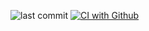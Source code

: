 
![last commit](https://img.shields.io/github/last-commit/camilojr/microservice-news-stacks%20/main)
[![CI with Github](https://github.com/CamiloJr/microservice-news-stacks/actions/workflows/docker-publish.yml/badge.svg)](https://github.com/CamiloJr/microservice-news-stacks/actions/workflows/docker-publish.yml)


